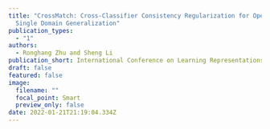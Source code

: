 ```yaml
---
title: "CrossMatch: Cross-Classifier Consistency Regularization for Open-Set
  Single Domain Generalization"
publication_types:
  - "1"
authors:
  - Ronghang Zhu and Sheng Li
publication_short: International Conference on Learning Representations (ICLR)
draft: false
featured: false
image:
  filename: ""
  focal_point: Smart
  preview_only: false
date: 2022-01-21T21:19:04.334Z
---
```

